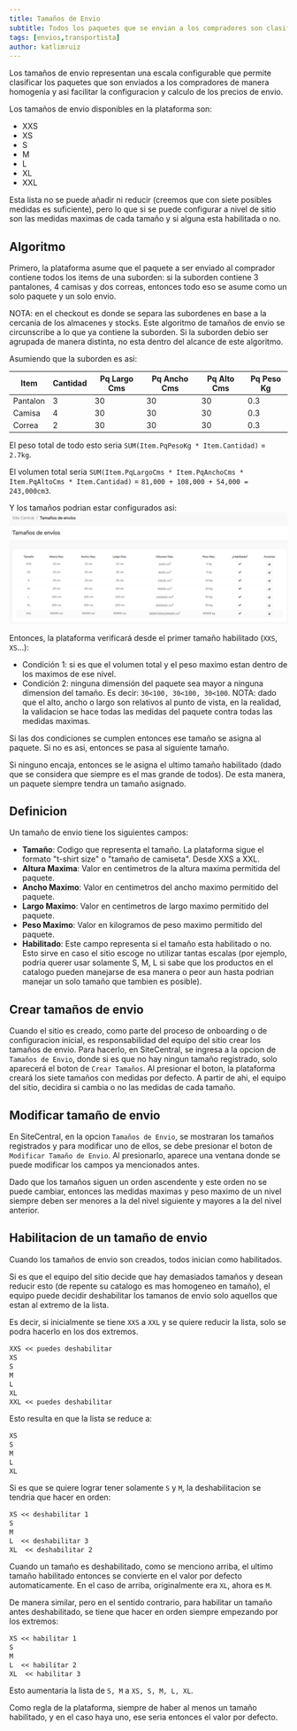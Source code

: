 ```yaml
---
title: Tamaños de Envio
subtitle: Todos los paquetes que se envian a los compradores son clasificados segun sus dimensiones y peso en una escala configurable de tamaños para que de esta manera se pueda homogeneizar los precios de envio.
tags: [envios,transportista]
author: katlimruiz
---
```


Los tamaños de envio representan una escala configurable que permite clasificar los paquetes que son enviados a los compradores de manera homogenia y asi facilitar la configuracion y calculo de los precios de envio.

Los tamaños de envio disponibles en la plataforma son:
- XXS
- XS
- S
- M
- L
- XL
- XXL

Esta lista no se puede añadir ni reducir (creemos que con siete posibles medidas es suficiente), pero lo que si se puede configurar a nivel de sitio son las medidas maximas de cada tamaño y si alguna esta habilitada o no.

## Algoritmo
Primero, la plataforma asume que el paquete a ser enviado al comprador contiene todos los items de una suborden: si la suborden contiene 3 pantalones, 4 camisas y dos correas, entonces todo eso se asume como un solo paquete y un solo envio.

NOTA: en el checkout es donde se separa las subordenes en base a la cercania de los almacenes y stocks. Este algoritmo de tamaños de envio se circunscribe a lo que ya contiene la suborden. Si la suborden debio ser agrupada de manera distinta, no esta dentro del alcance de este algoritmo.

Asumiendo que la suborden es asi:

| Item | Cantidad | Pq Largo Cms | Pq Ancho Cms | Pq Alto Cms | Pq Peso Kg |
|---|---|---|---|---|---|
| Pantalon | 3 | 30 | 30 | 30 | 0.3 |
| Camisa | 4 | 30 | 30 | 30 | 0.3 |
| Correa | 2 | 30 | 30 | 30 | 0.3 |

El peso total de todo esto seria `SUM(Item.PqPesoKg * Item.Cantidad)` = `2.7kg`.

El volumen total seria `SUM(Item.PqLargoCms * Item.PqAnchoCms * Item.PqAltoCms * Item.Cantidad)` = `81,000 + 108,000 + 54,000 = 243,000cm3`.

Y los tamaños podrian estar configurados asi:
![Tamaños de envio](./tamano-envio1.png)

Entonces, la plataforma verificará desde el primer tamaño habilitado (`XXS`, `XS`...):
- Condición 1: si es que el volumen total y el peso maximo estan dentro de los maximos de ese nivel.
- Condición 2: ninguna dimensión del paquete sea mayor a ninguna dimension del tamaño. Es decir: `30<100, 30<100, 30<100`. NOTA: dado que el alto, ancho o largo son relativos al punto de vista, en la realidad, la validacion se hace todas las medidas del paquete contra todas las medidas maximas.

Si las dos condiciones se cumplen entonces ese tamaño se asigna al paquete. Si no es asi, entonces se pasa al siguiente tamaño.

Si ninguno encaja, entonces se le asigna el ultimo tamaño habilitado (dado que se considera que siempre es el mas grande de todos). De esta manera, un paquete siempre tendra un tamaño asignado.

## Definicion
Un tamaño de envio tiene los siguientes campos:
- **Tamaño**: Codigo que representa el tamaño. La plataforma sigue el formato "t-shirt size" o "tamaño de camiseta". Desde XXS a XXL.
- **Altura Maxima**: Valor en centimetros de la altura maxima permitida del paquete.
- **Ancho Maximo**: Valor en centimetros del ancho maximo permitido del paquete.
- **Largo Maximo**: Valor en centimetros de largo maximo permitido del paquete.
- **Peso Maximo**: Valor en kilogramos de peso maximo permitido del paquete.
- **Habilitado**: Este campo representa si el tamaño esta habilitado o no. Esto sirve en caso el sitio escoge no utilizar tantas escalas (por ejemplo, podria querer usar solamente S, M, L si sabe que los productos en el catalogo pueden manejarse de esa manera o peor aun hasta podrian manejar un solo tamaño que tambien es posible).

## Crear tamaños de envio
Cuando el sitio es creado, como parte del proceso de onboarding o de configuracion inicial, es responsabilidad del equipo del sitio crear los tamaños de envio. Para hacerlo, en SiteCentral, se ingresa a la opcion de `Tamaños de Envio`, donde si es que no hay ningun tamaño registrado, solo aparecerá el boton de `Crear Tamaños`. Al presionar el boton, la plataforma creará los siete tamaños con medidas por defecto. A partir de ahi, el equipo del sitio, decidira si cambia o no las medidas de cada tamaño.

## Modificar tamaño de envio
En SiteCentral, en la opcion `Tamaños de Envio`, se mostraran los tamaños registrados y para modificar uno de ellos, se debe presionar el boton de `Modificar Tamaño de Envio`. Al presionarlo, aparece una ventana donde se puede modificar los campos ya mencionados antes.

Dado que los tamaños siguen un orden ascendente y este orden no se puede cambiar, entonces las medidas maximas y peso maximo de un nivel siempre deben ser menores a la del nivel siguiente y mayores a la del nivel anterior.

## Habilitacion de un tamaño de envio
Cuando los tamaños de envio son creados, todos inician como habilitados.

Si es que el equipo del sitio decide que hay demasiados tamaños y desean reducir esto (de repente su catalogo es mas homogeneo en tamaño), el equipo puede decidir deshabilitar los tamanos de envio solo aquellos que estan al extremo de la lista.

Es decir, si inicialmente se tiene `XXS` a `XXL` y se quiere reducir la lista, solo se podra hacerlo en los dos extremos.
```
XXS << puedes deshabilitar
XS
S
M
L
XL
XXL << puedes deshabilitar
```

Esto resulta en que la lista se reduce a:
```
XS
S
M
L
XL
```

Si es que se quiere lograr tener solamente `S` y `M`, la deshabilitacion se tendria que hacer en orden:
```
XS << deshabilitar 1
S
M
L  << deshabilitar 3
XL  << deshabilitar 2
```

Cuando un tamaño es deshabilitado, como se menciono arriba, el ultimo tamaño habilitado entonces se convierte en el valor por defecto automaticamente. En el caso de arriba, originalmente era `XL`, ahora es `M`.

De manera similar, pero en el sentido contrario, para habilitar un tamaño antes deshabilitado, se tiene que hacer en orden siempre empezando por los extremos:

```
XS << habilitar 1
S
M
L  << habilitar 2
XL  << habilitar 3
```

Esto aumentaria la lista de `S, M` a `XS, S, M, L, XL`.

Como regla de la plataforma, siempre de haber al menos un tamaño habilitado, y en el caso haya uno, ese seria entonces el valor por defecto.
